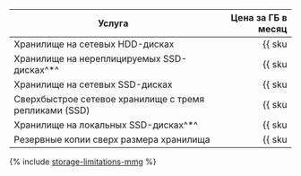 | Услуга                                                    | Цена за ГБ в месяц                                                       |
| ----- | ---: |
| Хранилище на сетевых HDD-дисках                           | {{ sku|RUB|mdb.cluster.network-hdd.mongodb|month|string }}               |
| Хранилище на нереплицируемых SSD-дисках^*^       | {{ sku|RUB|mdb.cluster.network-ssd-nonreplicated.mongodb|month|string }} |
| Хранилище на сетевых SSD-дисках                           | {{ sku|RUB|mdb.cluster.network-nvme.mongodb|month|string }}              |
| Сверхбыстрое сетевое хранилище с тремя репликами (SSD) | {{ sku|RUB|mdb.cluster.network-ssd-io-m3.mongodb|month|string }} |
| Хранилище на локальных SSD-дисках^*^             | {{ sku|RUB|mdb.cluster.local-nvme.mongodb|month|string }}                |
| Резервные копии сверх размера хранилища                   | {{ sku|RUB|mdb.cluster.mongodb.backup|month|string }} |

{% include [storage-limitations-mmg](../../_includes/mdb/mmg/storage-limitations-note.md) %}
